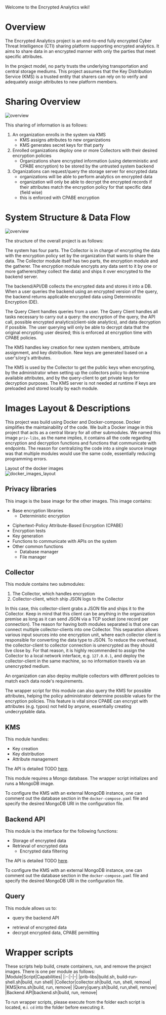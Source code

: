 Welcome to the Encrypted Analytics wiki!



# Overview
The Encrypted Analytics project is an end-to-end fully encrypted Cyber Threat Intelligence (CTI) sharing platform supporting encrypted analytics. It aims to share data in an encrypted manner with only the parties that meet specific attributes. 

In the project model, no party trusts the underlying transportation and central storage mediums.  This project assumes that the Key Distribution Service (KMS) is a trusted entity that sharers can rely on to verify and adequately assign attributes to new platform members. 

# Sharing Overview

![overview](../images/architechture_diagram.png) 

This sharing of information is as follows:

1. An organization enrolls in the system via KMS
   - KMS assigns attributes to new organizations
   - KMS generates secret keys for that party
2. Enrolled organizations deploy one or more Collectors with their desired encryption policies
   - Organizations share encrypted information (using deterministic and CPABE encryption) to be stored by the untrusted system backend
3. Organizations can request/query the storage server for encrypted data
   - organizations will be able to perform analytics on encrypted data
   - organization will only be able to decrypt the encrypted records if their attributes match the encryption policy for that specific data (field wise)
   - this is enforced with CPABE encryption


# System Structure & Data Flow
![overview](../images/overview-v2.png) 

The structure of the overall project is as follows:

The system has four parts. The Collector is in charge of encrypting the data with the encryption policy set by the organization that wants to share the data. The Collector module itself has two parts, the encryption module and the gatherer. The encryption module encrypts any data sent to it by one or more gatherers(they collect the data) and ships it over encrypted to the backend server.

The backend/API/DB collects the encrypted data and stores it into a DB. When a user queries the backend using an encrypted version of the query, the backend returns applicable encrypted data using Deterministic Encryption (DE).

The Query Client handles queries from a user. The Query Client handles all tasks necessary to carry out a query: the encryption of the query, the API call, possible encrypted analytics(client-side analytics), and data decryption if possible. The user querying will only be able to decrypt data that the original encrypting user desired; this is enforced at encryption time with CPABE policies.

The KMS handles key creation for new system members, attribute assignment, and key distribution. New keys are generated based on a user's/org's attributes. 

The KMS is used by the Collector to get the public keys when encrypting, by the administrator when setting up the collectors policy to determine available attributes, and by the query-client to get private keys for decryption purposes. The KMS server is not needed at runtime if keys are preloaded and stored locally by each module.

# Images Layout & Descriptions
This project was build using Docker and Docker-compose. Docker simplifies the maintainability of the code. We built a Docker image in this project that acts as a central library for all other submodules. We named this image `priv-libs`, as the name implies, it contains all the code regarding encryption and decryption functions and functions that communicate with endpoints. The reason for centralizing the code into a single source image was that multiple modules would use the same code, essentially reducing programming errors. 

Layout of the docker images   
![docker_images_layout](../images/docker_images.png)  



## Privacy libraries

This image is the base image for the other images. This image contains:

- Base encryption libraries
  - Deterministic encryption
<!--  - Order Revealing Encryption (ORE) -->
- Ciphertext-Policy Attribute-Based Encryption (CPABE)
- Encryption tests
- Key generation
- Functions to communicate with APIs on the system
- Other common functions
  - Database manager
  - File manager


## Collector
This module contains two submodules:
1. The Collector, which handles encryption
2. Collector-client, which ship JSON logs to the Collector

In this case, this collector-client grabs a JSON file and ships it to the Collector. Keep in mind that this client can be anything in the organization premise as long as it can send JSON via a TCP socket (one record per connection).   The reason for having both modules separated is that one can connect multiple collector-clients into one Collector. This separation allows various input sources into one encryption unit, where each collector client is responsible for converting the data type to JSON.  To reduce the overhead, the collector-client to collector connection is unencrypted as they should live close by. For that reason, it is highly recommended to assign the Collector to a local network interface, e.g. `127.0.0.1`, and deploy the collector-client in the same machine, so no information travels via an unencrypted medium.

An organization can also deploy multiple collectors with different policies to match each data node's requirements. 

The wrapper script for this module can also query the KMS for possible attributes, helping the policy administrator determine possible values for the encryption policies. This feature is vital since CPABE can encrypt with attributes (e.g. typos) not held by anyone, essentially creating undecryptable data. 

## KMS
This module handles:
- Key creation
- Key distribution
- Attribute management

The API is detailed TODO [here]().   

This module requires a Mongo database. The wrapper script initializes and runs a MongoDB image. 

To configure the KMS with an external MongoDB instance, one can comment out the database section in the `docker-compose.yaml` file and specify the desired MongoDB URI in the configuration file.

## Backend API

This module is the interface for the following functions:
- Storage of encrypted data
- Retrieval of encrypted data
  - Encrypted data filtering

The API is detailed TODO [here]().   

To configure the KMS with an external MongoDB instance, one can comment out the database section in the `docker-compose.yaml` file and specify the desired MongoDB URI in the configuration file.


## Query

This module allows us to:    
- query the backend API 
<!--
  - query with time range
    - <, <=, >, >= -->
  - retrieval of encrypted data
- decrypt encrypted data, CPABE permitting

# Wrapper scripts
These scripts help build, create containers, run, and remove the project images. There is one per module as follows:   
|Module|Script|Capabilities|
|:-:|-|-|
|prib-libs|build.sh, build-run-shell.sh|build, run shell|
|Collector|collector.sh|build, run, shell, remove|
|KMS|kms.sh|build, run, remove|
|Query|query.sh|build, run,shell, remove|
|Backend API|backend.sh|build, run, remove|

To run wrapper scripts, please execute from the folder each script is located, e.i. `cd` into the folder before executing it.   
